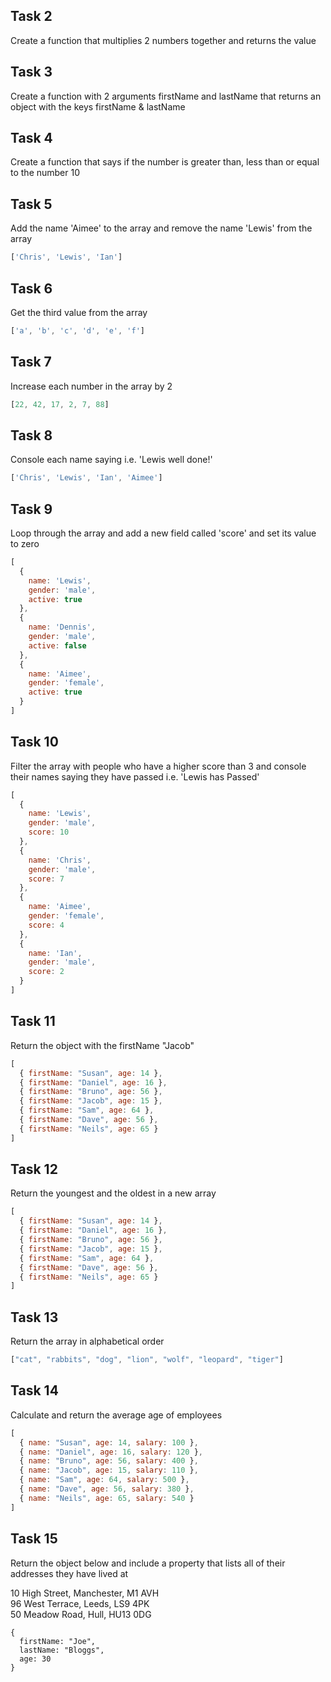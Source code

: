 ## Task 2

Create a function that multiplies 2 numbers together and returns the value

## Task 3

Create a function with 2 arguments firstName and lastName that returns an object with the keys firstName & lastName

## Task 4

Create a function that says if the number is greater than, less than or equal to the number 10

## Task 5

Add the name 'Aimee' to the array and remove the name 'Lewis' from the array

```javascript
['Chris', 'Lewis', 'Ian']
```

## Task 6

Get the third value from the array

```javascript
['a', 'b', 'c', 'd', 'e', 'f']
```

## Task 7

Increase each number in the array by 2

```javascript
[22, 42, 17, 2, 7, 88]
```

## Task 8

Console each name saying i.e. 'Lewis well done!'

```javascript
['Chris', 'Lewis', 'Ian', 'Aimee']
```

## Task 9

Loop through the array and add a new field called 'score' and set its value to zero

```javascript
[
  {
    name: 'Lewis',
    gender: 'male',
    active: true
  },
  {
    name: 'Dennis',
    gender: 'male',
    active: false
  },
  {
    name: 'Aimee',
    gender: 'female',
    active: true
  }
]
```

## Task 10

Filter the array with people who have a higher score than 3 and console their names saying they have passed i.e. 'Lewis has Passed'

```javascript
[
  {
    name: 'Lewis',
    gender: 'male',
    score: 10
  },
  {
    name: 'Chris',
    gender: 'male',
    score: 7
  },
  {
    name: 'Aimee',
    gender: 'female',
    score: 4
  },
  {
    name: 'Ian',
    gender: 'male',
    score: 2
  }
]
```

## Task 11

Return the object with the firstName "Jacob"

```javascript
[
  { firstName: "Susan", age: 14 },
  { firstName: "Daniel", age: 16 },
  { firstName: "Bruno", age: 56 },
  { firstName: "Jacob", age: 15 },
  { firstName: "Sam", age: 64 },
  { firstName: "Dave", age: 56 },
  { firstName: "Neils", age: 65 }
]
```

## Task 12

Return the youngest and the oldest in a new array

```javascript
[
  { firstName: "Susan", age: 14 },
  { firstName: "Daniel", age: 16 },
  { firstName: "Bruno", age: 56 },
  { firstName: "Jacob", age: 15 },
  { firstName: "Sam", age: 64 },
  { firstName: "Dave", age: 56 },
  { firstName: "Neils", age: 65 }
]
```

## Task 13

Return the array in alphabetical order

```javascript
["cat", "rabbits", "dog", "lion", "wolf", "leopard", "tiger"]
```

## Task 14

Calculate and return the average age of employees

```javascript
[
  { name: "Susan", age: 14, salary: 100 },
  { name: "Daniel", age: 16, salary: 120 },
  { name: "Bruno", age: 56, salary: 400 },
  { name: "Jacob", age: 15, salary: 110 },
  { name: "Sam", age: 64, salary: 500 },
  { name: "Dave", age: 56, salary: 380 },
  { name: "Neils", age: 65, salary: 540 }
]
```

## Task 15

Return the object below and include a property that lists all of their addresses they have lived at

10 High Street, Manchester, M1 AVH  
96 West Terrace, Leeds, LS9 4PK  
50 Meadow Road, Hull, HU13 0DG  

```
{
  firstName: "Joe",
  lastName: "Bloggs",
  age: 30
}
```
